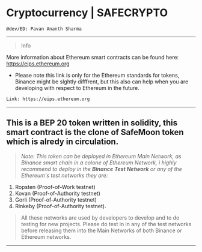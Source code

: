 # Cryptocurrency | SAFECRYPTO

```
@dev/ED: Pavan Ananth Sharma
```
---------------------------------------------------------------------------------------------------------------------------------------------------------------------------

>Info

More information about Ethereum smart contracts can be found here: https://eips.ethereum.org
* Please note this link is only for the Ethereum standards for tokens, Binance might be slghtly difffrent, but this also can help when you are developing with respect to Ethereum in the future.

```Link: https://eips.ethereum.org```

-----------------------------------------------------------------------------------------------------------------------------------------------------------------------------


## This is a BEP 20 token written in solidity, this smart contract is the clone of SafeMoon token which is alredy in circulation.

> _Note: This token can be deployed in Ethereum Main Network, as Binance smart chain in a colone of Ethereum Network, i highly recommend to deploy in the **Binance Test Network**
or any of the Ethereum's test networks they are:_
1. Ropsten (Proof-of-Work testnet)
2. Kovan (Proof-of-Authority testnet)
3. Gorli (Proof-of-Authority testnet)
4. Rinkeby (Proof-of-Authority testnet). 
>All these networks are used by developers to develop and to do testing for new projects.
>Please do test in in any of the test networks before releasing them into the Main Networks of both Binance or Ethereum networks.
-----------------------------------------------------------------------------------------------------------------------------------------------------------------------------------
